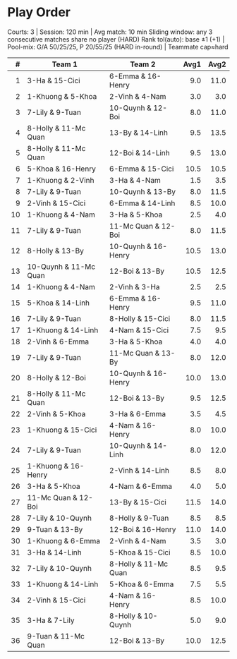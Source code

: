 # Play Order

Courts: 3 | Session: 120 min | Avg match: 10 min
Sliding window: any 3 consecutive matches share no player (HARD)
Rank tol(auto): base ±1 (+1) | Pool-mix: G/A 50/25/25, P 20/55/25 (HARD in-round) | Teammate cap≈hard

| # | Team 1 | Team 2 | Avg1 | Avg2 |
| -:|--------|--------|-----:|-----:|
| 1 | 3-Ha & 15-Cici | 6-Emma & 16-Henry | 9.0 | 11.0 |
| 2 | 1-Khuong & 5-Khoa | 2-Vinh & 4-Nam | 3.0 | 3.0 |
| 3 | 7-Lily & 9-Tuan | 10-Quynh & 12-Boi | 8.0 | 11.0 |
| 4 | 8-Holly & 11-Mc Quan | 13-By & 14-Linh | 9.5 | 13.5 |
| 5 | 8-Holly & 11-Mc Quan | 12-Boi & 14-Linh | 9.5 | 13.0 |
| 6 | 5-Khoa & 16-Henry | 6-Emma & 15-Cici | 10.5 | 10.5 |
| 7 | 1-Khuong & 2-Vinh | 3-Ha & 4-Nam | 1.5 | 3.5 |
| 8 | 7-Lily & 9-Tuan | 10-Quynh & 13-By | 8.0 | 11.5 |
| 9 | 2-Vinh & 15-Cici | 6-Emma & 14-Linh | 8.5 | 10.0 |
| 10 | 1-Khuong & 4-Nam | 3-Ha & 5-Khoa | 2.5 | 4.0 |
| 11 | 7-Lily & 9-Tuan | 11-Mc Quan & 12-Boi | 8.0 | 11.5 |
| 12 | 8-Holly & 13-By | 10-Quynh & 16-Henry | 10.5 | 13.0 |
| 13 | 10-Quynh & 11-Mc Quan | 12-Boi & 13-By | 10.5 | 12.5 |
| 14 | 1-Khuong & 4-Nam | 2-Vinh & 3-Ha | 2.5 | 2.5 |
| 15 | 5-Khoa & 14-Linh | 6-Emma & 16-Henry | 9.5 | 11.0 |
| 16 | 7-Lily & 9-Tuan | 8-Holly & 15-Cici | 8.0 | 11.5 |
| 17 | 1-Khuong & 14-Linh | 4-Nam & 15-Cici | 7.5 | 9.5 |
| 18 | 2-Vinh & 6-Emma | 3-Ha & 5-Khoa | 4.0 | 4.0 |
| 19 | 7-Lily & 9-Tuan | 11-Mc Quan & 13-By | 8.0 | 12.0 |
| 20 | 8-Holly & 12-Boi | 10-Quynh & 16-Henry | 10.0 | 13.0 |
| 21 | 8-Holly & 11-Mc Quan | 12-Boi & 13-By | 9.5 | 12.5 |
| 22 | 2-Vinh & 5-Khoa | 3-Ha & 6-Emma | 3.5 | 4.5 |
| 23 | 1-Khuong & 15-Cici | 4-Nam & 16-Henry | 8.0 | 10.0 |
| 24 | 7-Lily & 9-Tuan | 10-Quynh & 14-Linh | 8.0 | 12.0 |
| 25 | 1-Khuong & 16-Henry | 2-Vinh & 14-Linh | 8.5 | 8.0 |
| 26 | 3-Ha & 5-Khoa | 4-Nam & 6-Emma | 4.0 | 5.0 |
| 27 | 11-Mc Quan & 12-Boi | 13-By & 15-Cici | 11.5 | 14.0 |
| 28 | 7-Lily & 10-Quynh | 8-Holly & 9-Tuan | 8.5 | 8.5 |
| 29 | 9-Tuan & 13-By | 12-Boi & 16-Henry | 11.0 | 14.0 |
| 30 | 1-Khuong & 6-Emma | 2-Vinh & 4-Nam | 3.5 | 3.0 |
| 31 | 3-Ha & 14-Linh | 5-Khoa & 15-Cici | 8.5 | 10.0 |
| 32 | 7-Lily & 10-Quynh | 8-Holly & 11-Mc Quan | 8.5 | 9.5 |
| 33 | 1-Khuong & 14-Linh | 5-Khoa & 6-Emma | 7.5 | 5.5 |
| 34 | 2-Vinh & 15-Cici | 4-Nam & 16-Henry | 8.5 | 10.0 |
| 35 | 3-Ha & 7-Lily | 8-Holly & 10-Quynh | 5.0 | 9.0 |
| 36 | 9-Tuan & 11-Mc Quan | 12-Boi & 13-By | 10.0 | 12.5 |

